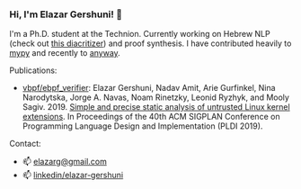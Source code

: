### Hi, I'm Elazar Gershuni! 👋
I'm a Ph.D. student at the Technion. Currently working on Hebrew NLP (check out [this diacritizer](https://nakdimon.org)) and proof synthesis. I have contributed heavily to [mypy](https://github.com/python/mypy/) and recently to [anyway](https://github.com/hasadna/anyway/).

Publications:
* [vbpf/ebpf_verifier](https://github.com/vbpf/ebpf_verifier): Elazar Gershuni, Nadav Amit, Arie Gurfinkel, Nina Narodytska, Jorge A. Navas, Noam Rinetzky, Leonid Ryzhyk, and Mooly Sagiv. 2019. [Simple and precise static analysis of untrusted Linux kernel extensions](https://dl.acm.org/doi/pdf/10.1145/3314221.3314590). In Proceedings of the 40th ACM SIGPLAN Conference on Programming Language Design and Implementation (PLDI 2019).

<!--
**elazarg/elazarg** is a ✨ _special_ ✨ repository because its `README.md` (this file) appears on your GitHub profile.

Here are some ideas to get you started:

- 🔭 I’m currently working on ...
- 🌱 I’m currently learning ...
- 👯 I’m looking to collaborate on ...
- 🤔 I’m looking for help with ...
- 💬 Ask me about ...
- ⚡ Fun fact: ...
-->

Contact:
- 📫 elazarg@gmail.com
- 📫 [linkedin/elazar-gershuni](https://www.linkedin.com/in/elazar-gershuni/)
